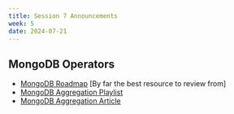 ```yaml
---
title: Session 7 Announcements
week: 5
date: 2024-07-21
---
```

## MongoDB Operators

- [MongoDB Roadmap](https://roadmap.sh/mongodb) [By far the best resource to review from]
- [MongoDB Aggregation Playlist](https://www.youtube.com/watch?v=A3jvoE0jGdE&list=PLWkguCWKqN9OwcbdYm4nUIXnA2IoXX0LI)
- [MongoDB Aggregation Article](https://studio3t.com/knowledge-base/articles/mongodb-aggregation-framework/)
